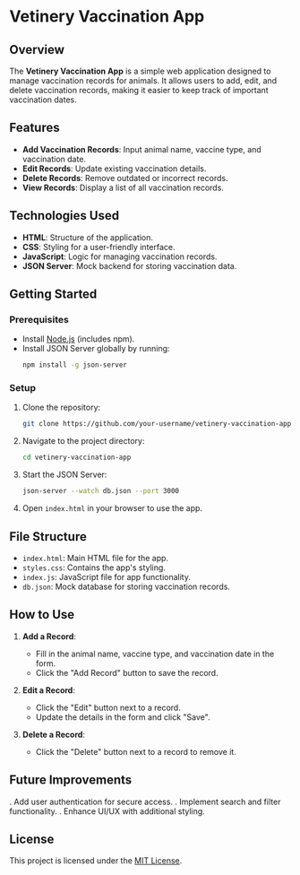 # Vetinery Vaccination App

## Overview

The **Vetinery Vaccination App** is a simple web application designed to manage vaccination records for animals. It allows users to add, edit, and delete vaccination records, making it easier to keep track of important vaccination dates.

## Features

- **Add Vaccination Records**: Input animal name, vaccine type, and vaccination date.
- **Edit Records**: Update existing vaccination details.
- **Delete Records**: Remove outdated or incorrect records.
- **View Records**: Display a list of all vaccination records.

## Technologies Used

- **HTML**: Structure of the application.
- **CSS**: Styling for a user-friendly interface.
- **JavaScript**: Logic for managing vaccination records.
- **JSON Server**: Mock backend for storing vaccination data.

## Getting Started

### Prerequisites

- Install [Node.js](https://nodejs.org/) (includes npm).
- Install JSON Server globally by running:
    ```bash
    npm install -g json-server
    ```

### Setup

1. Clone the repository:
     ```bash
     git clone https://github.com/your-username/vetinery-vaccination-app.git
     ```
2. Navigate to the project directory:
     ```bash
     cd vetinery-vaccination-app
     ```
3. Start the JSON Server:
     ```bash
     json-server --watch db.json --port 3000
     ```
4. Open `index.html` in your browser to use the app.

## File Structure

- `index.html`: Main HTML file for the app.
- `styles.css`: Contains the app's styling.
- `index.js`: JavaScript file for app functionality.
- `db.json`: Mock database for storing vaccination records.

## How to Use

1. **Add a Record**:
     - Fill in the animal name, vaccine type, and vaccination date in the form.
     - Click the "Add Record" button to save the record.

2. **Edit a Record**:
     - Click the "Edit" button next to a record.
     - Update the details in the form and click "Save".

3. **Delete a Record**:
     - Click the "Delete" button next to a record to remove it.



## Future Improvements

. Add user authentication for secure access.
. Implement search and filter functionality.
. Enhance UI/UX with additional styling.

## License

This project is licensed under the [MIT License](LICENSE).


